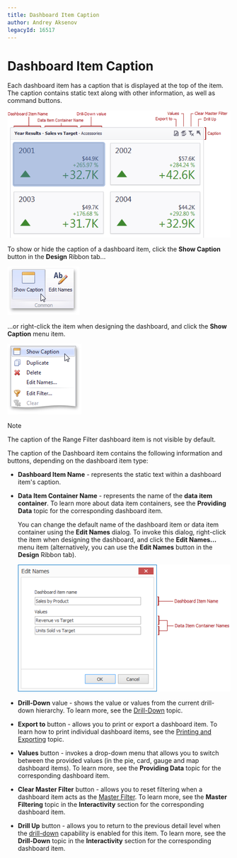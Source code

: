 ```yaml
---
title: Dashboard Item Caption
author: Andrey Aksenov
legacyId: 16517
---
```

# Dashboard Item Caption
Each dashboard item has a caption that is displayed at the top of the item. The caption contains static text along with other information, as well as command buttons.

![DashboardItem_Caption](../../../images/img18278.png)

To show or hide the caption of a dashboard item, click the **Show Caption** button in the **Design** Ribbon tab...

![Layout_ShowCaption_Ribbon](../../../images/img21856.png)

...or right-click the item when designing the dashboard, and click the **Show Caption** menu item.

![ItemMenu_ShowCaption](../../../images/img20446.png)

> [!NOTE]
> The caption of the Range Filter dashboard item is not visible by default.

The caption of the Dashboard item contains the following information and buttons, depending on the dashboard item type:
* **Dashboard Item Name** - represents the static text within a dashboard item's caption.
* **Data Item Container Name** - represents the name of the **data item container**. To learn more about data item containers, see the **Providing Data** topic for the corresponding dashboard item.
	
	You can change the default name of the dashboard item or data item container using the **Edit Names** dialog. To invoke this dialog, right-click the item when designing the dashboard, and click the **Edit Names...** menu item (alternatively, you can use the **Edit Names** button in the **Design** Ribbon tab).
	
	![Layout_EditNamesDialog_Common](../../../images/img20476.png)
* **Drill-Down** value - shows the value or values from the current drill-down hierarchy. To learn more, see the [Drill-Down](../interactivity/drill-down.md) topic.
* **Export to** button - allows you to print or export a dashboard item. To learn how to print individual dashboard items, see the [Printing and Exporting](../printing-and-exporting.md) topic.
* **Values** button - invokes a drop-down menu that allows you to switch between the provided values (in the pie, card, gauge and map dashboard items). To learn more, see the **Providing Data** topic for the corresponding dashboard item.
* **Clear Master Filter** button - allows you to reset filtering when a dashboard item acts as the [Master Filter](../interactivity/master-filtering.md). To learn more, see the **Master Filtering** topic in the **Interactivity** section for the corresponding dashboard item.
* **Drill Up** button - allows you to return to the previous detail level when the [drill-down](../interactivity/drill-down.md) capability is enabled for this item. To learn more, see the **Drill-Down** topic in the **Interactivity** section for the corresponding dashboard item.
